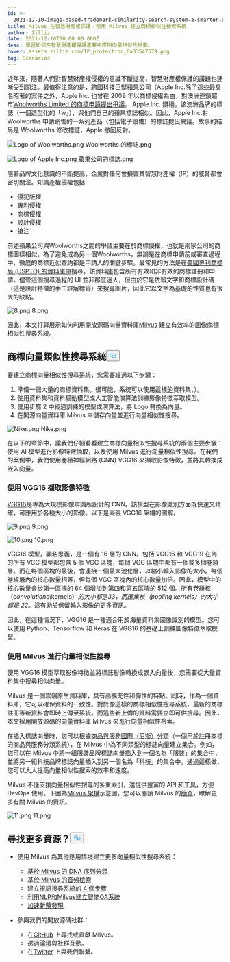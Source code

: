 ```yaml
---
id: >-
  2021-12-10-image-based-trademark-similarity-search-system-a-smarter-solution-to-ip-protection.md
title: Milvus 在智慧財產權保護：使用 Milvus 建立商標相似性檢索系統
author: Zilliz
date: 2021-12-10T00:00:00.000Z
desc: 學習如何在智慧財產權保護產業中應用向量相似性檢索。
cover: assets.zilliz.com/IP_protection_0a33547579.png
tag: Scenarios
---
```

<p>近年來，隨著人們對智慧財產權侵權的意識不斷提高，智慧財產權保護的議題也逐漸受到關注。最值得注意的是，跨國科技巨擘<a href="https://en.wikipedia.org/wiki/Apple_Inc._litigation">蘋果</a>公司（Apple Inc.除了這些最臭名昭著的案件之外，Apple Inc. 也曾在 2009 年以商標侵權為由，對澳洲連鎖超市<a href="https://www.smh.com.au/business/apple-bites-over-woolworths-logo-20091005-ghzr.html">Woolworths Limited 的商標申請提出爭議</a>。  Apple.Inc. 辯稱，該澳洲品牌的標誌（一個造型化的「w」），與他們自己的蘋果標誌相似。因此，Apple Inc.對 Woolworths 申請銷售的一系列產品（包括電子設備）的標誌提出異議。故事的結局是 Woolworths 修改標誌，Apple 撤回反對。</p>
<p>
  
   <span class="img-wrapper"> <img translate="no" src="https://assets.zilliz.com/Logo_of_Woolworths_b04ece5b20.png" alt="Logo of Woolworths.png" class="doc-image" id="logo-of-woolworths.png" />
   </span> <span class="img-wrapper"> <span>Woolworths 的標誌.png</span> </span></p>
<p>
  
   <span class="img-wrapper"> <img translate="no" src="https://assets.zilliz.com/Logo_of_Apple_Inc_181e5bd5f8.png" alt="Logo of Apple Inc.png" class="doc-image" id="logo-of-apple-inc.png" />
   </span> <span class="img-wrapper"> <span>蘋果公司的標誌.png</span> </span></p>
<p>隨著品牌文化意識的不斷提高，企業對任何會損害其智慧財產權（IP）的威脅都會密切關注。知識產權侵權包括</p>
<ul>
<li>侵犯版權</li>
<li>專利侵權</li>
<li>商標侵權</li>
<li>設計侵權</li>
<li>搶注</li>
</ul>
<p>前述蘋果公司與Woolworths之間的爭議主要在於商標侵權，也就是兩家公司的商標圖樣相似。為了避免成為另一個Woolworths，無論是在商標申請前或審查過程中，徹底的商標近似查詢都是申請人的關鍵步驟。最常見的方法是在<a href="https://tmsearch.uspto.gov/search/search-information">美國專利商標局 (USPTO) 的資料庫中</a>搜尋，該資料<a href="https://tmsearch.uspto.gov/search/search-information">庫</a>包含所有有效和非有效的商標註冊和申請。儘管這個搜尋過程的 UI 並非那麼迷人，但由於它是依賴文字和商標設計碼（這是設計特徵的手工註解標籤）來搜尋圖片，因此它以文字為基礎的性質也有很大的缺點。</p>
<p>
  
   <span class="img-wrapper"> <img translate="no" src="https://assets.zilliz.com/image_8_b2fff6ca11.png" alt="8.png" class="doc-image" id="8.png" />
   </span> <span class="img-wrapper"> <span>8.png</span> </span></p>
<p>因此，本文打算展示如何利用開放源碼向量資料庫<a href="https://milvus.io">Milvus</a> 建立有效率的圖像商標相似性搜尋系統。</p>
<h2 id="A-vector-similarity-search-system-for-trademarks" class="common-anchor-header">商標向量類似性搜尋系統<button data-href="#A-vector-similarity-search-system-for-trademarks" class="anchor-icon" translate="no">
      <svg translate="no"
        aria-hidden="true"
        focusable="false"
        height="20"
        version="1.1"
        viewBox="0 0 16 16"
        width="16"
      >
        <path
          fill="#0092E4"
          fill-rule="evenodd"
          d="M4 9h1v1H4c-1.5 0-3-1.69-3-3.5S2.55 3 4 3h4c1.45 0 3 1.69 3 3.5 0 1.41-.91 2.72-2 3.25V8.59c.58-.45 1-1.27 1-2.09C10 5.22 8.98 4 8 4H4c-.98 0-2 1.22-2 2.5S3 9 4 9zm9-3h-1v1h1c1 0 2 1.22 2 2.5S13.98 12 13 12H9c-.98 0-2-1.22-2-2.5 0-.83.42-1.64 1-2.09V6.25c-1.09.53-2 1.84-2 3.25C6 11.31 7.55 13 9 13h4c1.45 0 3-1.69 3-3.5S14.5 6 13 6z"
        ></path>
      </svg>
    </button></h2><p>要建立商標向量相似性搜尋系統，您需要經過以下步驟：</p>
<ol>
<li>準備一個大量的商標資料集。很可能，系統可以使用這樣<a href="https://developer.uspto.gov/product/trademark-24-hour-box-and-supplemental">的</a>資料集，）。</li>
<li>使用資料集和資料驅動模型或人工智能演算法訓練影像特徵萃取模型。</li>
<li>使用步驟 2 中經過訓練的模型或演算法，將 Logo 轉換為向量。</li>
<li>在開源向量資料庫 Milvus 中儲存向量並進行向量相似性搜尋。</li>
</ol>
<p>
  
   <span class="img-wrapper"> <img translate="no" src="https://assets.zilliz.com/trademark_system_e9700df555.png" alt="Nike.png" class="doc-image" id="nike.png" />
   </span> <span class="img-wrapper"> <span>Nike.png</span> </span></p>
<p>在以下的章節中，讓我們仔細看看建立商標向量相似性搜尋系統的兩個主要步驟：使用 AI 模型進行影像特徵抽取，以及使用 Milvus 進行向量相似性搜尋。在我們的案例中，我們使用卷積神經網路 (CNN) VGG16 來擷取影像特徵，並將其轉換成嵌入向量。</p>
<h3 id="Using-VGG16-for-image-feature-extraction" class="common-anchor-header">使用 VGG16 擷取影像特徵</h3><p><a href="https://medium.com/@mygreatlearning/what-is-vgg16-introduction-to-vgg16-f2d63849f615">VGG16</a>是專為大規模影像辨識所設計的 CNN。該模型在影像識別方面既快速又精確，可應用於各種大小的影像。以下是兩張 VGG16 架構的圖解。</p>
<p>
  
   <span class="img-wrapper"> <img translate="no" src="https://assets.zilliz.com/vgg16_layers_9e621f62cc.png" alt="9.png" class="doc-image" id="9.png" />
   </span> <span class="img-wrapper"> <span>9.png</span> </span></p>
<p>
  
   <span class="img-wrapper"> <img translate="no" src="https://assets.zilliz.com/vgg16_architecture_992614e882.png" alt="10.png" class="doc-image" id="10.png" />
   </span> <span class="img-wrapper"> <span>10.png</span> </span></p>
<p>VGG16 模型，顧名思義，是一個有 16 層的 CNN。包括 VGG16 和 VGG19 在內的所有 VGG 模型都包含 5 個 VGG 區塊，每個 VGG 區塊中都有一個或多個卷繞層。而在每個區塊的最後，會連接一個最大池化層，以縮小輸入影像的大小。每個卷繞層內的核心數量相等，但每個 VGG 區塊內的核心數量加倍。因此，模型中的核心數量會從第一區塊的 64 個增加到第四和第五區塊的 512 個。所有卷繞核（<em>convolutional</em>kernels）<em>的大小都</em>是<em>33，而匯集核（pooling kernels）的大小都是 22</em>。這有助於保留輸入影像的更多資訊。</p>
<p>因此，在這種情況下，VGG16 是一種適合用於海量資料集圖像識別的模型。您可以使用 Python、Tensorflow 和 Keras 在 VGG16 的基礎上訓練圖像特徵萃取模型。</p>
<h3 id="Using-Milvus-for-vector-similarity-search" class="common-anchor-header">使用 Milvus 進行向量相似性搜尋</h3><p>使用 VGG16 模型萃取影像特徵並將標誌影像轉換成嵌入向量後，您需要從大量資料集中搜尋相似向量。</p>
<p>Milvus 是一個雲端原生資料庫，具有高擴充性和彈性的特點。同時，作為一個資料庫，它可以確保資料的一致性。對於像這樣的商標相似性搜尋系統，最新的商標註冊等新資料會即時上傳至系統。而這些新上傳的資料需要立即可供搜尋。因此，本文採用開放源碼的向量資料庫 Milvus 來進行向量相似性檢索。</p>
<p>在插入標誌向量時，您可以根據<a href="https://en.wikipedia.org/wiki/International_(Nice)_Classification_of_Goods_and_Services">商品與服務國際（尼斯）分類</a>（一個用於註冊商標的商品與服務分類系統），在 Milvus 中為不同類型的標誌向量建立集合。例如，您可以在 Milvus 中將一組服裝品牌標誌向量插入到一個名為「服裝」的集合中，並將另一組科技品牌標誌向量插入到另一個名為「科技」的集合中。通過這樣做，您可以大大提高向量相似性搜索的效率和速度。</p>
<p>Milvus 不僅支援向量相似性搜尋的多重索引，還提供豐富的 API 和工具，方便 DevOps 使用。下圖為<a href="https://milvus.io/docs/v2.0.x/architecture_overview.md">Milvus 架構</a>示意圖。您可以閱讀 Milvus 的<a href="https://milvus.io/docs/v2.0.x/overview.md">簡介</a>，瞭解更多有關 Milvus 的資訊。</p>
<p>
  
   <span class="img-wrapper"> <img translate="no" src="https://assets.zilliz.com/milvus_architecture_ea45a5ab53.png" alt="11.png" class="doc-image" id="11.png" />
   </span> <span class="img-wrapper"> <span>11.png</span> </span></p>
<h2 id="Looking-for-more-resources" class="common-anchor-header">尋找更多資源？<button data-href="#Looking-for-more-resources" class="anchor-icon" translate="no">
      <svg translate="no"
        aria-hidden="true"
        focusable="false"
        height="20"
        version="1.1"
        viewBox="0 0 16 16"
        width="16"
      >
        <path
          fill="#0092E4"
          fill-rule="evenodd"
          d="M4 9h1v1H4c-1.5 0-3-1.69-3-3.5S2.55 3 4 3h4c1.45 0 3 1.69 3 3.5 0 1.41-.91 2.72-2 3.25V8.59c.58-.45 1-1.27 1-2.09C10 5.22 8.98 4 8 4H4c-.98 0-2 1.22-2 2.5S3 9 4 9zm9-3h-1v1h1c1 0 2 1.22 2 2.5S13.98 12 13 12H9c-.98 0-2-1.22-2-2.5 0-.83.42-1.64 1-2.09V6.25c-1.09.53-2 1.84-2 3.25C6 11.31 7.55 13 9 13h4c1.45 0 3-1.69 3-3.5S14.5 6 13 6z"
        ></path>
      </svg>
    </button></h2><ul>
<li><p>使用 Milvus 為其他應用情境建立更多向量相似性搜尋系統：</p>
<ul>
<li><a href="https://milvus.io/blog/dna-sequence-classification-based-on-milvus.md">基於 Milvus 的 DNA 序列分類</a></li>
<li><a href="https://milvus.io/blog/audio-retrieval-based-on-milvus.md">基於 Milvus 的音頻檢索</a></li>
<li><a href="https://milvus.io/blog/building-video-search-system-with-milvus.md">建立視訊搜尋系統的 4 個步驟</a></li>
<li><a href="https://milvus.io/blog/building-intelligent-chatbot-with-nlp-and-milvus.md">利用NLP和Milvus建立智能QA系統</a></li>
<li><a href="https://milvus.io/blog/molecular-structure-similarity-with-milvus.md">加速新藥發現</a></li>
</ul></li>
<li><p>參與我們的開放源碼社群：</p>
<ul>
<li>在<a href="https://bit.ly/307b7jC">GitHub</a> 上尋找或貢獻 Milvus。</li>
<li>透過<a href="https://bit.ly/3qiyTEk">論壇</a>與社群互動。</li>
<li>在<a href="https://bit.ly/3ob7kd8">Twitter</a> 上與我們聯繫。</li>
</ul></li>
</ul>
